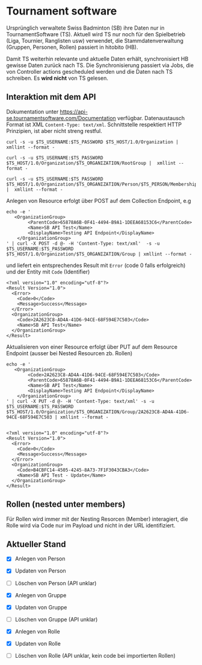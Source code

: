 # Tournament software

Ursprünglich verwaltete Swiss Badminton (SB) ihre Daten nur in TournamentSoftware (TS). Aktuell wird
TS nur noch für den Spielbetrieb (Liga, Tournier, Ranglisten usw) verwendet, die Stammdatenverwaltung
(Gruppen, Personen, Rollen) passiert in hitobito (HB).

Damit TS weiterhin relevante und aktuelle Daten erhält, synchronisiert HB gewisse Daten zurück nach TS.
Die Synchronisierung passiert via Jobs, die von Controller actions gescheduled werden und die Daten nach 
TS schreiben. Es **wird nicht** von TS gelesen.




## Interaktion mit dem API

Dokumentation unter https://api-se.tournamentsoftware.com/Documentation verfügbar. Datenaustausch Format ist XML
`Content-Type: text/xml`. Schnittstelle respektiert HTTP Prinzipien, ist aber nicht streng restful.

    curl -s -u $TS_USERNAME:$TS_PASSWORD $TS_HOST/1.0/Organization |  xmllint --format -

    curl -s -u $TS_USERNAME:$TS_PASSWORD $TS_HOST/1.0/Organization/$TS_ORGANIZATION/RootGroup |  xmllint --format -

    curl -s -u $TS_USERNAME:$TS_PASSWORD $TS_HOST/1.0/Organization/$TS_ORGANIZATION/Person/$TS_PERSON/Membership |  xmllint --format -


Anlegen von Resource erfolgt über POST auf dem Collection Endpoint, e.g

    echo -e '
       <OrganizationGroup>
            <ParentCode>65878A6B-0F41-4494-B9A1-1DEEA68153C6</ParentCode>
            <Name>SB API Test</Name>
            <DisplayName>Testing API Endpoint</DisplayName>
        </OrganizationGroup>
    ' | curl -X POST -d @- -H 'Content-Type: text/xml'  -s -u $TS_USERNAME:$TS_PASSWORD $TS_HOST/1.0/Organization/$TS_ORGANIZATION/Group | xmllint --format -

und liefert ein entsprechendes Result mit `Error` (code 0 falls erfolgreich) und der Entity mit `Code` (Identifier)

    <?xml version="1.0" encoding="utf-8"?>
    <Result Version="1.0">
      <Error>
        <Code>0</Code>
        <Message>Success</Message>
      </Error>
      <OrganizationGroup>
        <Code>2A2623C8-AD4A-41D6-94CE-68F594E7C503</Code>
        <Name>SB API Test</Name>
      </OrganizationGroup>
    </Result>

Aktualisieren von einer Resource erfolgt über PUT auf dem Resource Endpoint (ausser bei Nested Resourcen zb. Rollen)

    echo -e '
       <OrganizationGroup>
            <Code>2A2623C8-AD4A-41D6-94CE-68F594E7C503</Code>
            <ParentCode>65878A6B-0F41-4494-B9A1-1DEEA68153C6</ParentCode>
            <Name>SB API Test</Name>
            <DisplayName>Testing API Endpoint</DisplayName>
        </OrganizationGroup>
    ' | curl -X PUT -d @- -H 'Content-Type: text/xml' -s -u $TS_USERNAME:$TS_PASSWORD $TS_HOST/1.0/Organization/$TS_ORGANIZATION/Group/2A2623C8-AD4A-41D6-94CE-68F594E7C503 | xmllint --format -


    <?xml version="1.0" encoding="utf-8"?>
    <Result Version="1.0">
      <Error>
        <Code>0</Code>
        <Message>Success</Message>
      </Error>
      <OrganizationGroup>
        <Code>B4CBFC14-4505-4245-8A73-7F1F3043CBA3</Code>
        <Name>SB API Test - Update</Name>
      </OrganizationGroup>
    </Result>


## Rollen (nested unter members)

Für Rollen wird immer mit der Nesting Resorcen (Member) interagiert, die Rolle wird via Code nur im Payload und nicht in
der URL identifiziert.

## Aktueller Stand

- [x] Anlegen von Person
- [x] Updaten von Person
- [ ] Löschen von Person (API unklar)

- [x] Anlegen von Gruppe
- [x] Updaten von Gruppe
- [ ] Löschen von Gruppe (API unklar)

- [x] Anlegen von Rolle
- [x] Updaten von Rolle
- [ ] Löschen von Rolle (API unklar, kein code bei importierten Rollen)
